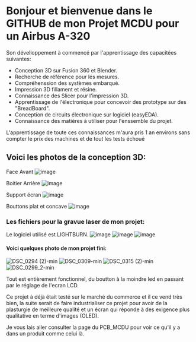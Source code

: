 # **Bonjour et bienvenue dans le GITHUB de mon Projet MCDU pour un Airbus A-320**


Son dévelloppement à commencé par l'apprentissage des capacitées suivantes:

- Conception 3D sur Fusion 360 et Blender.
- Recherche de référence pour les mesures.
- Compréhenssion des systèmes embarqué.
- Impression 3D fillament et résine.
- Connaissance des Slicer pour l'impression 3D.
- Apprentissage de l'électronique pour concevoir des prototype sur des "BreadBoard".
- Conception de circuits électronique sur logiciel (easyEDA).
- Connaissance des matières à utiliser pour l'enssemble du projet.

L'apprentissage de toute ces connaissances m'aura pris 1 an environs sans compter le prix des machines et de tout les tests échoué

## **Voici les photos de la conception 3D:**

Face Avant
![image](https://github.com/Waeytens-jonathan/AllProject/assets/63521965/2f76e8a4-abe8-4be3-bc32-1ae064fd025e)

Boitier Arrière
![image](https://github.com/Waeytens-jonathan/AllProject/assets/63521965/14bc593f-27d5-4750-9d2c-09af1876d63f)

Support écran
![image](https://github.com/Waeytens-jonathan/AllProject/assets/63521965/3c842a0d-a71f-47da-8be7-cb55635162f3)

Bouttons plat et concave
![image](https://github.com/Waeytens-jonathan/AllProject/assets/63521965/67a51e42-63ad-4a35-9c77-eb124da4f833)


### **Les fichiers pour la gravue laser de mon projet:**

Le logiciel utilisé est LIGHTBURN.
![image](https://github.com/Waeytens-jonathan/AllProject/assets/63521965/1e757e10-d326-4690-b6a2-e2273d8fd9e6)
![image](https://github.com/Waeytens-jonathan/AllProject/assets/63521965/40606b38-4fb4-42a4-9fa6-0732ffbccdab)
![image](https://github.com/Waeytens-jonathan/AllProject/assets/63521965/ae42f8e9-307b-45e8-b50d-b77e41cabd13)


#### **Voici quelques photo de mon projet fini:**
                                    
![DSC_0294 (2)-min](https://github.com/Waeytens-jonathan/AllProject/assets/63521965/be99cc89-67ec-49d7-b6a6-34bc59f52448)
![DSC_0309-min](https://github.com/Waeytens-jonathan/AllProject/assets/63521965/b53e7a47-da9e-4794-a17b-0619d5a462dd)
![DSC_0315 (2)-min](https://github.com/Waeytens-jonathan/AllProject/assets/63521965/d2f450e5-7bbd-43f1-892c-badd9654776f)
![DSC_0299_2-min](https://github.com/Waeytens-jonathan/AllProject/assets/63521965/2ef91d1e-9e8f-4dc9-b69a-13328247945a)

Tout est entièrement fonctionnel, du boutton à la moindre led en passant par le réglage de l'ecran LCD.

Ce projet à déjà était testé sur le marché du commerce et il ce vend très bien, la suite serait de faire industrialiser ce projet pour avoir de la plasturgie 
de meilleure qualité et un écran qui réponde à des exigence plus qualitative en terme d'images (OLED).

Je vous lais aller consulter la page du PCB_MCDU pour voir ce qu'il y a dans un produit comme celui là.
